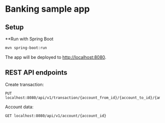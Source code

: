
# Banking sample app

## Setup

**Run with Spring Boot

```bash
mvn spring-boot:run
```

The app will be deployed to <http://localhost:8080>.

## REST API endpoints

Create transaction:
```
PUT localhost:8080/api/v1/transaction/{account_from_id}/{account_to_id}/{amount_in_cents}
```

Account data:
```
GET localhost:8080/api/v1/account/{account_id}
```
